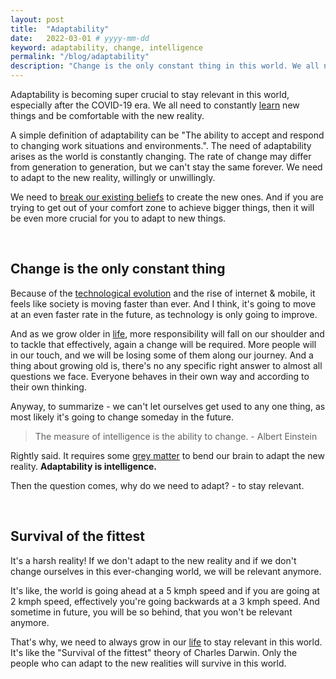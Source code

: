 ```yaml
---
layout: post
title:  "Adaptability"
date:   2022-03-01 # yyyy-mm-dd
keyword: adaptability, change, intelligence
permalink: "/blog/adaptability"
description: "Change is the only constant thing in this world. We all need to adapt ourselves to new things."
---
```


Adaptability is becoming super crucial to stay relevant in this world, especially after the COVID-19 era. We all need to constantly <a href="https://prashantkikani.com/blog/learning-to-learn" target="_blank">learn</a> new things and be comfortable with the new reality.

A simple definition of adaptability can be "The ability to accept and respond to changing work situations and environments.". The need of adaptability arises as the world is constantly changing. The rate of change may differ from generation to generation, but we can't stay the same forever. We need to adapt to the new reality, willingly or unwillingly.

We need to <a href="https://prashantkikani.com/blog/challenge-assumptions" target="_blank">break our existing beliefs</a> to create the new ones. And if you are trying to get out of your comfort zone to achieve bigger things, then it will be even more crucial for you to adapt to new things.

<br/>

## Change is the only constant thing

Because of the <a href="https://prashantkikani.com/blog/next-wave" target="_blank">technological evolution</a> and the rise of internet & mobile, it feels like society is moving faster than ever. And I think, it's going to move at an even faster rate in the future, as technology is only going to improve.

And as we grow older in <a href="https://prashantkikani.com/blog/happy-life" target="_blank">life</a>, more responsibility will fall on our shoulder and to tackle that effectively, again a change will be required. More people will in our touch, and we will be losing some of them along our journey. And a thing about growing old is, there's no any specific right answer to almost all questions we face. Everyone behaves in their own way and according to their own thinking.

Anyway, to summarize - we can't let ourselves get used to any one thing, as most likely it's going to change someday in the future. 

> The measure of intelligence is the ability to change. - Albert Einstein

Rightly said. It requires some [grey matter](https://en.wikipedia.org/wiki/Grey_matter) to bend our brain to adapt the new reality. <b>Adaptability is intelligence.</b>

Then the question comes, why do we need to adapt? - to stay relevant.

<br/>

## Survival of the fittest

It's a harsh reality! If we don't adapt to the new reality and if we don't change ourselves in this ever-changing world, we will be relevant anymore.

It's like, the world is going ahead at a 5 kmph speed and if you are going at 2 kmph speed, effectively you're going backwards at a 3 kmph speed. And sometime in future, you will be so behind, that you won't be relevant anymore.

That's why, we need to always grow in our <a href="https://prashantkikani.com/blog/meaning-of-life" target="_blank">life</a> to stay relevant in this world. It's like the "Survival of the fittest" theory of Charles Darwin. Only the people who can adapt to the new realities will survive in this world.

 










